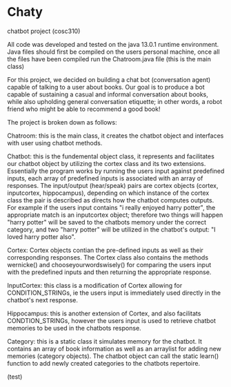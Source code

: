 # Chaty
 chatbot project (cosc310)

All code was developed and tested on the java 13.0.1 runtime environment.
Java files should first be compiled on the users personal machine, once all the files have been compiled run the Chatroom.java file (this is the main class)

For this project, we decided on building a chat bot (conversation agent) capable of talking to a user about books. Our goal is to produce a bot capable of sustaining a casual and informal conversation about books, while also upholding general conversation etiquette; in other words, a robot friend who might be able to recommend a good book! 

The project is broken down as follows:

Chatroom: this is the main class, it creates the chatbot object and interfaces with user using chatbot methods.

Chatbot: this is the fundemental object class, it represents and facilitates our chatbot object by utilizing the cortex class and its two extensions.
Essentially the program works by running the users input against predefined inputs, each array of predefined inputs is associated with an array of responses. The input/output (hear/speak) pairs are cortex objects (cortex, inputcortex, hippocampus), depending on which instance of the cortex class the pair is described as directs how the chatbot computes outputs. For example if the users input contains "i really enjoyed harry potter", the appropriate match is an inputcortex object; therefore two things will happen "harry potter" will be saved to the chatbots memory under the correct category, and two "harry potter" will be utilized in the chatbot's output: "I loved harry potter also".

Cortex: Cortex objects contian the pre-defined inputs as well as their corresponding responses. The Cortex class also contains the methods 
wernicke() and chooseyourwordswisely() for comparing the users input with the predefined inputs and then returning the appropriate response.

InputCortex: this class is a modification of Cortex allowing for CONDITION_STRINGs, ie the users input is immediately used directly in the chatbot's next response. 

Hippocampus: this is another extension of Cortex, and also facilitats CONDTION_STRINGs, however the users input is used to retrieve chatbot memories to be used in the chatbots response. 

Category: this is a static class it simulates memory for the chatbot. It contains an array of book information as well as an arraylist for adding new memories (category objects). The chatbot object can call the static learn() function to add newly created categories to the chatbots repertoire.








(test)